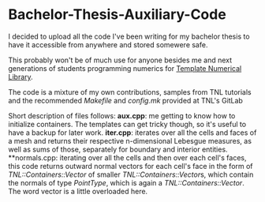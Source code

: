 # Bachelor-Thesis-Auxiliary-Code
I decided to upload all the code I've been writing for my bachelor thesis to have it accessible from anywhere and stored somewere safe.

This probably won't be of much use for anyone besides me and next generations of students programming numerics for [Template Numerical Library](https://gitlab.com/tnl-project/tnl).

The code is a mixture of my own contributions, samples from TNL tutorials and the recommended *Makefile* and *config.mk* provided at TNL's GitLab

Short description of files follows:
**aux.cpp**: me getting to know how to initialize containers. The templates can get tricky though, so it's useful to have a backup for later work.
**iter.cpp**: iterates over all the cells and faces of a mesh and returns their respective n-dimensional Lebesgue measures, as well as sums of those, separately for boundary and interior entities.
**normals.cpp: iterating over all the cells and then over each cell's faces, this code returns outward normal vectors for each cell's face in the form of *TNL::Containers::Vector* of smaller *TNL::Containers::Vector*s, which contain the normals of type *PointType*, which is again a *TNL::Containers::Vector*. The word vector is a little overloaded here.
